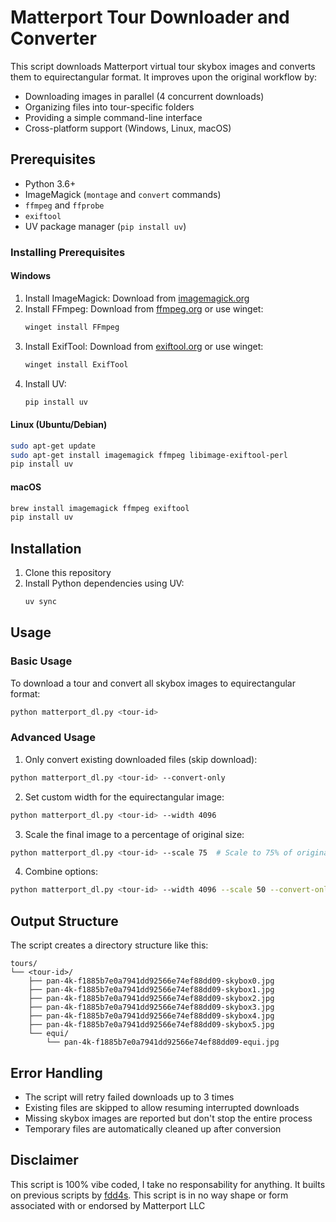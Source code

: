 # Matterport Tour Downloader and Converter

This script downloads Matterport virtual tour skybox images and converts them to equirectangular format. It improves upon the original workflow by:
- Downloading images in parallel (4 concurrent downloads)
- Organizing files into tour-specific folders
- Providing a simple command-line interface
- Cross-platform support (Windows, Linux, macOS)

## Prerequisites

- Python 3.6+
- ImageMagick (`montage` and `convert` commands)
- `ffmpeg` and `ffprobe`
- `exiftool`
- UV package manager (`pip install uv`)

### Installing Prerequisites

#### Windows
1. Install ImageMagick: Download from [imagemagick.org](https://imagemagick.org/script/download.php#windows)
2. Install FFmpeg: Download from [ffmpeg.org](https://ffmpeg.org/download.html#build-windows) or use winget:
   ```powershell
   winget install FFmpeg
   ```
3. Install ExifTool: Download from [exiftool.org](https://exiftool.org/) or use winget:
   ```powershell
   winget install ExifTool
   ```
4. Install UV:
   ```powershell
   pip install uv
   ```

#### Linux (Ubuntu/Debian)
```bash
sudo apt-get update
sudo apt-get install imagemagick ffmpeg libimage-exiftool-perl
pip install uv
```

#### macOS
```bash
brew install imagemagick ffmpeg exiftool
pip install uv
```

## Installation

1. Clone this repository
2. Install Python dependencies using UV:
   ```bash
   uv sync
   ```

## Usage

### Basic Usage

To download a tour and convert all skybox images to equirectangular format:

```bash
python matterport_dl.py <tour-id>
```

### Advanced Usage

1. Only convert existing downloaded files (skip download):
```bash
python matterport_dl.py <tour-id> --convert-only
```

2. Set custom width for the equirectangular image:
```bash
python matterport_dl.py <tour-id> --width 4096
```

3. Scale the final image to a percentage of original size:
```bash
python matterport_dl.py <tour-id> --scale 75  # Scale to 75% of original size
```

4. Combine options:
```bash
python matterport_dl.py <tour-id> --width 4096 --scale 50 --convert-only
```

## Output Structure

The script creates a directory structure like this:

```
tours/
└── <tour-id>/
    ├── pan-4k-f1885b7e0a7941dd92566e74ef88dd09-skybox0.jpg
    ├── pan-4k-f1885b7e0a7941dd92566e74ef88dd09-skybox1.jpg
    ├── pan-4k-f1885b7e0a7941dd92566e74ef88dd09-skybox2.jpg
    ├── pan-4k-f1885b7e0a7941dd92566e74ef88dd09-skybox3.jpg
    ├── pan-4k-f1885b7e0a7941dd92566e74ef88dd09-skybox4.jpg
    ├── pan-4k-f1885b7e0a7941dd92566e74ef88dd09-skybox5.jpg
    └── equi/
        └── pan-4k-f1885b7e0a7941dd92566e74ef88dd09-equi.jpg
```

## Error Handling

- The script will retry failed downloads up to 3 times
- Existing files are skipped to allow resuming interrupted downloads
- Missing skybox images are reported but don't stop the entire process
- Temporary files are automatically cleaned up after conversion

## Disclaimer

This script is 100% vibe coded, I take no responsability for anything. It builts on previous scripts by [fdd4s](https://github.com/fdd4s). This script is in no way shape or form associated with or endorsed by Matterport LLC
